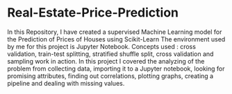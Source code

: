 # Real-Estate-Price-Prediction
In this Repository, I have created a supervised Machine Learning model for the Prediction of Prices of Houses using Scikit-Learn
The environment used by me for this project is Jupyter Notebook.
Concepts used : cross validation, train-test splitting, stratified shuffle split, cross validation and sampling work in action.
In this project I covered the analyzing of the problem from collecting data, importing it to a Jupyter notebook, looking for promising attributes, finding out correlations, plotting graphs, creating a pipeline and dealing with missing values.
